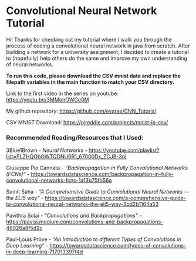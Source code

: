 # Convolutional Neural Network Tutorial
Hi! Thanks for checking out my tutorial where I walk you through the process of coding a convolutional neural network in java from scratch. After building a network for a university assignment, I decided to create a tutorial to (hopefully) help others do the same and improve my own understanding of neural networks. 

**To run this code, please download the CSV mnist data and replace the filepath variables in the main function to match your CSV directory.**

Link to the first video in the series on youtube:
https://youtu.be/3MMonOWGe0M

My github repository:
https://github.com/evarae/CNN_Tutorial

CSV MNIST Download:
https://pjreddie.com/projects/mnist-in-csv/

### Recommended Reading/Resources that I Used:

3Blue1Brown - *Neural Networks* -  https://youtube.com/playlist?list=PLZHQObOWTQDNU6R1_67000Dx_ZCJB-3pi

Giuseppe Pio Cannata - *“Backpropagation in Fully Convolutional Networks (FCNs)”* - https://towardsdatascience.com/backpropagation-in-fully-convolutional-networks-fcns-1a13b75fb56a

Sumit Saha - *“A Comprehensive Guide to Convolutional Neural Networks — the ELI5 way”* - https://towardsdatascience.com/a-comprehensive-guide-to-convolutional-neural-networks-the-eli5-way-3bd2b1164a53

Pavithra Solai - *“Convolutions and Backpropagations”* - https://pavisj.medium.com/convolutions-and-backpropagations-46026a8f5d2c

Paul-Louis Pröve - *“An Introduction to different Types of Convolutions in Deep Learning”* - https://towardsdatascience.com/types-of-convolutions-in-deep-learning-717013397f4d
